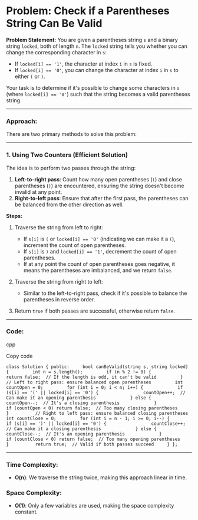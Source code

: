 # **Problem: Check if a Parentheses String Can Be Valid**

**Problem Statement:** You are given a parentheses string `s` and a binary string `locked`, both of length `n`. The `locked` string tells you whether you can change the corresponding character in `s`:

- If `locked[i] == '1'`, the character at index `i` in `s` is fixed.
- If `locked[i] == '0'`, you can change the character at index `i` in `s` to either `(` or `)`.

Your task is to determine if it's possible to change some characters in `s` (where `locked[i] == '0'`) such that the string becomes a valid parentheses string.

---

### **Approach:**

There are two primary methods to solve this problem:

---

### **1. Using Two Counters (Efficient Solution)**

The idea is to perform two passes through the string:

1. **Left-to-right pass**: Count how many open parentheses (`(`) and close parentheses (`)`) are encountered, ensuring the string doesn't become invalid at any point.
2. **Right-to-left pass**: Ensure that after the first pass, the parentheses can be balanced from the other direction as well.

**Steps:**

1. Traverse the string from left to right:
    
    - If `s[i]` is `(` or `locked[i] == '0'` (indicating we can make it a `(`), increment the count of open parentheses.
    - If `s[i]` is `)` and `locked[i] == '1'`, decrement the count of open parentheses.
    - If at any point the count of open parentheses goes negative, it means the parentheses are imbalanced, and we return `false`.
2. Traverse the string from right to left:
    
    - Similar to the left-to-right pass, check if it's possible to balance the parentheses in reverse order.
3. Return `true` if both passes are successful, otherwise return `false`.
    

---

### **Code:**

cpp

Copy code

`class Solution { public:     bool canBeValid(string s, string locked) {         int n = s.length();         if (n % 2 != 0) {             return false;  // If the length is odd, it can't be valid         }          // Left to right pass: ensure balanced open parentheses         int countOpen = 0;         for (int i = 0; i < n; i++) {             if (s[i] == '(' || locked[i] == '0') {                 countOpen++;  // Can make it an opening parenthesis             } else {                 countOpen--;  // It's a closing parenthesis             }             if (countOpen < 0) return false;  // Too many closing parentheses         }          // Right to left pass: ensure balanced closing parentheses         int countClose = 0;         for (int i = n - 1; i >= 0; i--) {             if (s[i] == ')' || locked[i] == '0') {                 countClose++;  // Can make it a closing parenthesis             } else {                 countClose--;  // It's an opening parenthesis             }             if (countClose < 0) return false;  // Too many opening parentheses         }          return true;  // Valid if both passes succeed     } };`

---

### **Time Complexity:**

- **O(n)**: We traverse the string twice, making this approach linear in time.

### **Space Complexity:**

- **O(1)**: Only a few variables are used, making the space complexity constant.
